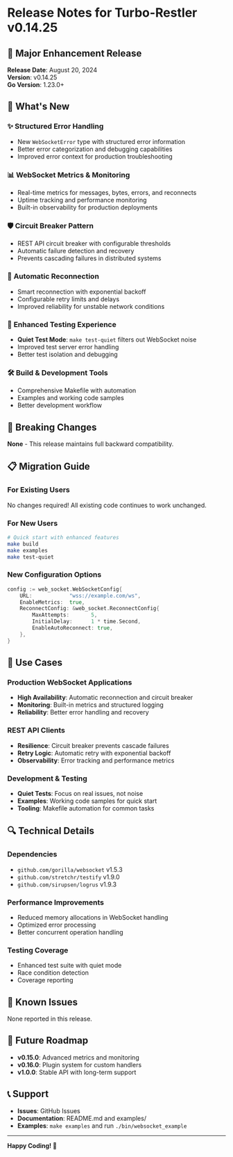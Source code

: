 # Release Notes for Turbo-Restler v0.14.25

## 🎉 Major Enhancement Release

**Release Date**: August 20, 2024  
**Version**: v0.14.25  
**Go Version**: 1.23.0+

## 🚀 What's New

### ✨ **Structured Error Handling**
- New `WebSocketError` type with structured error information
- Better error categorization and debugging capabilities
- Improved error context for production troubleshooting

### 📊 **WebSocket Metrics & Monitoring**
- Real-time metrics for messages, bytes, errors, and reconnects
- Uptime tracking and performance monitoring
- Built-in observability for production deployments

### 🛡️ **Circuit Breaker Pattern**
- REST API circuit breaker with configurable thresholds
- Automatic failure detection and recovery
- Prevents cascading failures in distributed systems

### 🔄 **Automatic Reconnection**
- Smart reconnection with exponential backoff
- Configurable retry limits and delays
- Improved reliability for unstable network conditions

### 🧪 **Enhanced Testing Experience**
- **Quiet Test Mode**: `make test-quiet` filters out WebSocket noise
- Improved test server error handling
- Better test isolation and debugging

### 🛠️ **Build & Development Tools**
- Comprehensive Makefile with automation
- Examples and working code samples
- Better development workflow

## 🔧 Breaking Changes

**None** - This release maintains full backward compatibility.

## 📋 Migration Guide

### For Existing Users
No changes required! All existing code continues to work unchanged.

### For New Users
```bash
# Quick start with enhanced features
make build
make examples
make test-quiet
```

### New Configuration Options
```go
config := web_socket.WebSocketConfig{
    URL:            "wss://example.com/ws",
    EnableMetrics:  true,
    ReconnectConfig: &web_socket.ReconnectConfig{
        MaxAttempts:       5,
        InitialDelay:      1 * time.Second,
        EnableAutoReconnect: true,
    },
}
```

## 🎯 Use Cases

### Production WebSocket Applications
- **High Availability**: Automatic reconnection and circuit breaker
- **Monitoring**: Built-in metrics and structured logging
- **Reliability**: Better error handling and recovery

### REST API Clients
- **Resilience**: Circuit breaker prevents cascade failures
- **Retry Logic**: Automatic retry with exponential backoff
- **Observability**: Error tracking and performance metrics

### Development & Testing
- **Quiet Tests**: Focus on real issues, not noise
- **Examples**: Working code samples for quick start
- **Tooling**: Makefile automation for common tasks

## 🔍 Technical Details

### Dependencies
- `github.com/gorilla/websocket` v1.5.3
- `github.com/stretchr/testify` v1.9.0
- `github.com/sirupsen/logrus` v1.9.3

### Performance Improvements
- Reduced memory allocations in WebSocket handling
- Optimized error processing
- Better concurrent operation handling

### Testing Coverage
- Enhanced test suite with quiet mode
- Race condition detection
- Coverage reporting

## 🚨 Known Issues

None reported in this release.

## 🔮 Future Roadmap

- **v0.15.0**: Advanced metrics and monitoring
- **v0.16.0**: Plugin system for custom handlers
- **v1.0.0**: Stable API with long-term support

## 📞 Support

- **Issues**: GitHub Issues
- **Documentation**: README.md and examples/
- **Examples**: `make examples` and run `./bin/websocket_example`

---

**Happy Coding! 🎉**
